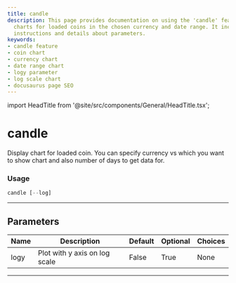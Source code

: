 ```yaml
---
title: candle
description: This page provides documentation on using the 'candle' feature for displaying
  charts for loaded coins in the chosen currency and date range. It includes usage
  instructions and details about parameters.
keywords:
- candle feature
- coin chart
- currency chart
- date range chart
- logy parameter
- log scale chart
- docusaurus page SEO
---
```


import HeadTitle from '@site/src/components/General/HeadTitle.tsx';

<HeadTitle title="candle - Crypto - Reference | OpenBB Terminal Docs" />

# candle

Display chart for loaded coin. You can specify currency vs which you want to show chart and also number of days to get data for.

### Usage

```python
candle [--log]
```

---

## Parameters

| Name | Description | Default | Optional | Choices |
| ---- | ----------- | ------- | -------- | ------- |
| logy | Plot with y axis on log scale | False | True | None |

---
